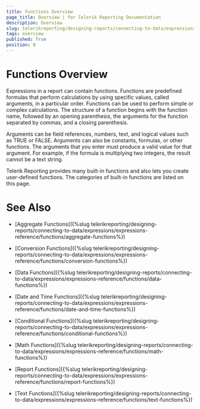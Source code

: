 ```yaml
---
title: Functions Overview
page_title: Overview | for Telerik Reporting Documentation
description: Overview
slug: telerikreporting/designing-reports/connecting-to-data/expressions/expressions-reference/functions/overview
tags: overview
published: True
position: 0
---
```


# Functions Overview



Expressions in a report can contain functions. Functions are predefined formulas that perform calculations by using specific values, 
    	called arguments, in a particular order. Functions can be used to perform simple or complex calculations. The structure of a function 
    	begins with the function name, followed by an opening parenthesis, the arguments for the function separated by commas, and a closing 
    	parenthesis.

Arguments can be field references, numbers, text, and logical values such as TRUE or FALSE. Arguments can also be constants, formulas,
    	or other functions. The arguments that you enter must produce a valid value for that argument. For example, if the formula is 
    	multiplying two integers, the result cannot be a text string.

Telerik Reporting provides many built-in functions and also lets you create user-defined functions. The
    	categories of built-in functions are listed on this page.
    	

# See Also


 * [Aggregate Functions]({%slug telerikreporting/designing-reports/connecting-to-data/expressions/expressions-reference/functions/aggregate-functions%})

 * [Conversion Functions]({%slug telerikreporting/designing-reports/connecting-to-data/expressions/expressions-reference/functions/conversion-functions%})

 * [Data Functions]({%slug telerikreporting/designing-reports/connecting-to-data/expressions/expressions-reference/functions/data-functions%})

 * [Date and Time Functions]({%slug telerikreporting/designing-reports/connecting-to-data/expressions/expressions-reference/functions/date-and-time-functions%})

 * [Conditional Functions]({%slug telerikreporting/designing-reports/connecting-to-data/expressions/expressions-reference/functions/conditional-functions%})

 * [Math Functions]({%slug telerikreporting/designing-reports/connecting-to-data/expressions/expressions-reference/functions/math-functions%})

 * [Report Functions]({%slug telerikreporting/designing-reports/connecting-to-data/expressions/expressions-reference/functions/report-functions%})

 * [Text Functions]({%slug telerikreporting/designing-reports/connecting-to-data/expressions/expressions-reference/functions/text-functions%})
